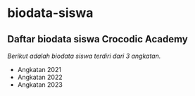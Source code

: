 # biodata-siswa

Daftar biodata siswa Crocodic Academy 
---
*Berikut adalah biodata siswa terdiri dari 3 angkatan.*
- Angkatan 2021
- Angkatan 2022
- Angkatan 2023
